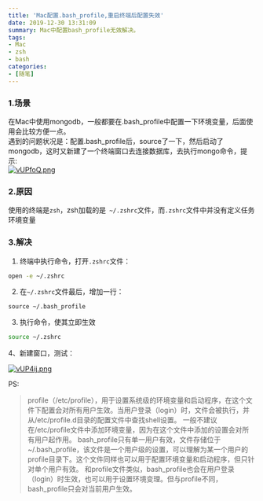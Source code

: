 ```yaml
---
title: 'Mac配置.bash_profile,重启终端后配置失效'
date: 2019-12-30 13:31:09
summary: Mac中配置bash_profile无效解决。
tags:
- Mac
- zsh
- bash
categories:
- [随笔]
---
```


### 1.场景
在Mac中使用mongodb，一般都要在.bash_profile中配置一下环境变量，后面使用会比较方便一点。  
遇到的问题状况是：配置.bash_profile后，source了一下，然后启动了mongodb，这时又新建了一个终端窗口去连接数据库，去执行mongo命令，提示:  
[![vUPfoQ.png](https://s1.ax1x.com/2022/08/14/vUPfoQ.png)](https://imgtu.com/i/vUPfoQ)

### 2.原因
使用的终端是`zsh`，zsh加载的是` ~/.zshrc`文件，而`.zshrc`文件中并没有定义任务环境变量

### 3.解决
1. 终端中执行命令，打开`.zshrc`文件：

``` bash
open -e ~/.zshrc
```

2. 在`~/.zshrc`文件最后，增加一行：

```
source ~/.bash_profile
```
3. 执行命令，使其立即生效

``` bash
source ~/.zshrc 
```

4、新建窗口，测试：

[![vUP4ij.png](https://s1.ax1x.com/2022/08/14/vUP4ij.png)](https://imgtu.com/i/vUP4ij)

PS:
> profile（/etc/profile），用于设置系统级的环境变量和启动程序，在这个文件下配置会对所有用户生效。当用户登录（login）时，文件会被执行，并从/etc/profile.d目录的配置文件中查找shell设置。
一般不建议在/etc/profile文件中添加环境变量，因为在这个文件中添加的设置会对所有用户起作用。
bash_profile只有单一用户有效，文件存储位于~/.bash_profile，该文件是一个用户级的设置，可以理解为某一个用户的profile目录下。这个文件同样也可以用于配置环境变量和启动程序，但只针对单个用户有效。
和profile文件类似，bash_profile也会在用户登录（login）时生效，也可以用于设置环境变理。但与profile不同，bash_profile只会对当前用户生效。
 

 

 

 

 

 

 

 

 

 

 

 

 

 

 

 

 

 

 

 

 

 

 

 
